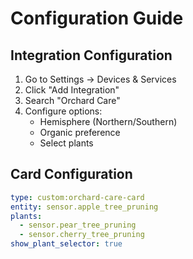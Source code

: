 # Configuration Guide

## Integration Configuration

1. Go to Settings → Devices & Services
2. Click "Add Integration"
3. Search "Orchard Care"
4. Configure options:
   - Hemisphere (Northern/Southern)
   - Organic preference
   - Select plants

## Card Configuration

```yaml
type: custom:orchard-care-card
entity: sensor.apple_tree_pruning
plants:
  - sensor.pear_tree_pruning
  - sensor.cherry_tree_pruning
show_plant_selector: true
```